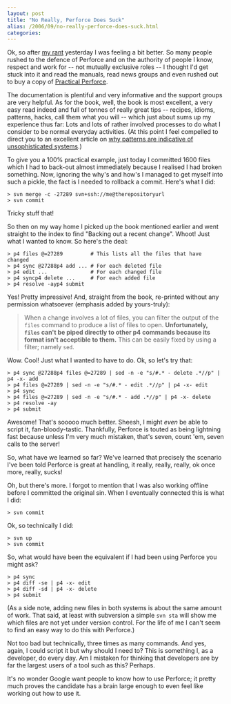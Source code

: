 ```yaml
---
layout: post
title: "No Really, Perforce Does Suck"
alias: /2006/09/no-really-perforce-does-suck.html
categories:
---
```

Ok, so after [my rant](/blog/2006/09/27/perforce-just-a-faster-cvs) yesterday I was feeling a bit better. So many people rushed to the defence of Perforce and on the authority of people I know, respect and work for -- not mutually exclusive roles -- I thought I'd get stuck into it and read the manuals, read news groups and even rushed out to buy a copy of [Practical Perforce](http://www.oreilly.com/catalog/practicalperforce/).

The documentation is plentiful and very informative and the support groups are very helpful. As for the book, well, the book is most excellent, a very easy read indeed and full of tonnes of really great tips -- recipes, idioms, patterns, hacks, call them what you will -- which just about sums up my experience thus far: Lots and lots of rather involved processes to do what I consider to be normal everyday activities. (At this point I feel compelled to direct you to an excellent article on [why patterns are indicative of unsophisticated systems](http://newbabe.pobox.com/~mjd/blog/2006/09/11/).)

To give you a 100% practical example, just today I committed 1600 files which I had to back-out almost immediately because I realised I had broken something. Now, ignoring the why's and how's I managed to get myself into such a pickle, the fact is I needed to rollback a commit. Here's what I did:

``` console
> svn merge -c -27289 svn+ssh://me@therepositoryurl
> svn commit
```

Tricky stuff that!

So then on my way home I picked up the book mentioned earlier and went straight to the index to find "Backing out a recent change". Whoot! Just what I wanted to know. So here's the deal:

``` console
> p4 files @=27289         # This lists all the files that have changed
> p4 sync @27288p4 add ... # For each deleted file
> p4 edit ...              # For each changed file
> p4 syncp4 delete ...     # For each added file
> p4 resolve -ayp4 submit
```

Yes! Pretty impressive! And, straight from the book, re-printed without any permission whatsoever (emphasis added by yours-truly):

> When a change involves a lot of files, you can filter the output of the `files` command to produce a list of files to open. **Unfortunately, `files` can't be piped directly to other p4 commands because its format isn't acceptible to them.** This can be easily fixed by using a filter; namely `sed`.

Wow. Cool! Just what I wanted to have to do. Ok, so let's try that:

``` console
> p4 sync @27288p4 files @=27289 | sed -n -e "s/#.* - delete .*//p" | p4 -x- add
> p4 files @=27289 | sed -n -e "s/#.* - edit .*//p" | p4 -x- edit
> p4 sync
> p4 files @=27289 | sed -n -e "s/#.* - add .*//p" | p4 -x- delete
> p4 resolve -ay
> p4 submit
```

Awesome! That's sooooo much better. Sheesh, I might _even_ be able to script it, fan-bloody-tastic. Thankfully, Perforce is touted as being lightning fast because unless I'm very much mistaken, that's seven, count 'em, seven calls to the server!

So, what have we learned so far? We've learned that precisely the scenario I've been told Perforce is great at handling, it really, really, really, ok once more, really, sucks!

Oh, but there's more. I forgot to mention that I was also working offline before I committed the original sin. When I eventually connected this is what I did:

``` console
> svn commit
```

Ok, so technically I did:

``` console
> svn up
> svn commit
```

So, what would have been the equivalent if I had been using Perforce you might ask?

``` console
> p4 sync
> p4 diff -se | p4 -x- edit
> p4 diff -sd | p4 -x- delete
> p4 submit
```

(As a side note, adding new files in both systems is about the same amount of work. That said, at least with subversion a simple `svn sta` will show me which files are not yet under version control. For the life of me I can't seem to find an easy way to do this with Perforce.)

Not too bad but technically, three times as many commands. And yes, again, I could script it but why should I need to? This is something I, as a developer, do every day. Am I mistaken for thinking that developers are by far the largest users of a tool such as this? Perhaps.

It's no wonder Google want people to know how to use Perforce; it pretty much proves the candidate has a brain large enough to even feel like working out how to use it.
